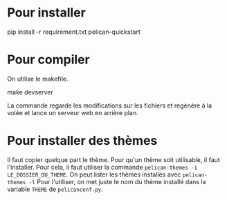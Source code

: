# Pour installer

  pip install -r requirement.txt
  pelican-quickstart

# Pour compiler

On utilise le makefile.

  make devserver

La commande regarde les modifications sur les fichiers et regénère à la volée et lance un serveur web en arrière plan.

# Pour installer des thèmes

Il faut copier quelque part le thème. Pour qu'un thème soit utilisable, il faut l'installer.
Pour cela, il faut utiliser la commande `pelican-themes -i LE_DOSSIER_DU_THEME`.
On peut lister les thèmes installés avec `pelican-themes -l`
Pour l'utiliser, on met juste le nom du thème installé dans la variable `THEME` de `pelicanconf.py`.

